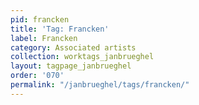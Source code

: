 ```yaml
---
pid: francken
title: 'Tag: Francken'
label: Francken
category: Associated artists
collection: worktags_janbrueghel
layout: tagpage_janbrueghel
order: '070'
permalink: "/janbrueghel/tags/francken/"
---
```

